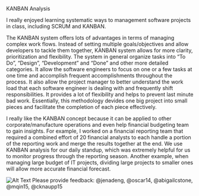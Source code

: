 KANBAN Analysis

I really enjoyed learning systematic ways to management software projects in class, including SCRUM and KANBAN. 


The KANBAN system offers lots of advantages in terms of managing complex work flows. Instead of setting multiple goals/objectives and allow developers to tackle them together, KANBAN system allows for more clarity, prioritization and flexibility. The system in general organize tasks into “To Do”, “Design”, “Development” and “Done” and other more detailed categories. It allow the software engineers to focus on one or a few tasks at one time and accomplish frequent accomplishments throughout the process. It also allow the project manager to better understand the work load that each software engineer is dealing with and frequently shift responsibilities. It provides a lot of flexibility and helps to prevent last minute bad work. Essentially, this methodology devides one big project into small pieces and facilitate the completion of each piece effectively. 

I really like the KANBAN concept because it can be applied to other corporate/manufacture operations and even help financial budgeting team to gain insights. For example, I worked on a financial reporting team that required a combined effort of 20 financial analysts to each handle a portion of the reporting work and merge the results together at the end. We use KANBAN analysis for our daily standup, which was extremely helpful for us to monitor progress through the reporting season. Another example, when managing large budget of IT projects, dividing large projects to smaller ones will allow more accurate financial forecast. 

![Alt Text](http://blogs.mulesoft.org/wp-content/uploads/2010/10/Kanbanboard-1024x540.jpg)
Please provide feedback: @jenadeng, @oscar14, @abigailcstone, @mqin15, @cknaupp15




